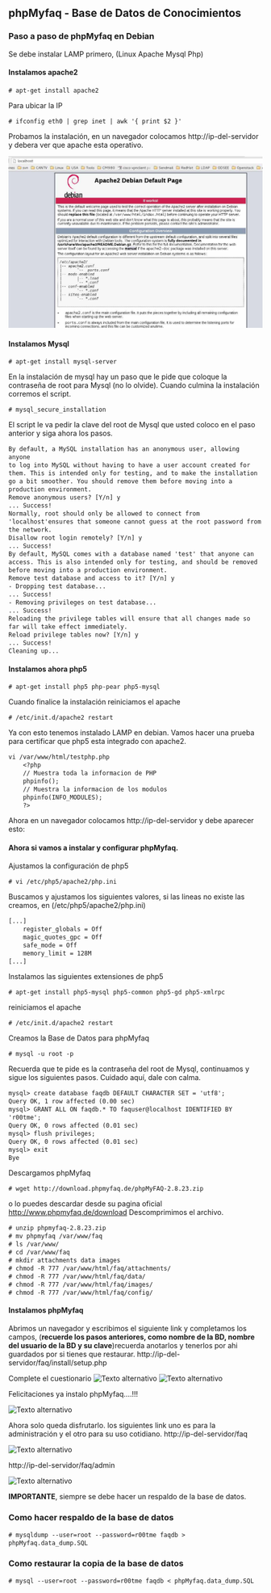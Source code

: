 ## phpMyfaq - Base de Datos de Conocimientos

### Paso a paso de phpMyfaq en Debian

Se debe instalar LAMP primero, (Linux Apache Mysql Php)
#### Instalamos apache2
```
# apt-get install apache2
```
Para ubicar la IP
```
# ifconfig eth0 | grep inet | awk '{ print $2 }'
```

Probamos la instalación, en un navegador colocamos http://ip-del-servidor y debera ver que apache esta operativo.

![Texto alternativo](images/apache-inicio.jpg "Pagina de prueba de Apache")


#### Instalamos Mysql
```
# apt-get install mysql-server
```

En la instalación de mysql hay un paso que le pide que coloque la contraseña de root para Mysql (no lo olvide).
Cuando culmina la instalación corremos el script.
```
# mysql_secure_installation
```

El script le va pedir la clave del root de Mysql que usted coloco en el paso anterior y siga ahora los pasos.
```
By default, a MySQL installation has an anonymous user, allowing anyone
to log into MySQL without having to have a user account created for them. This is intended only for testing, and to make the installation go a bit smoother. You should remove them before moving into a production environment.
Remove anonymous users? [Y/n] y
... Success!
Normally, root should only be allowed to connect from 'localhost'ensures that someone cannot guess at the root password from
the network.
Disallow root login remotely? [Y/n] y
... Success!
By default, MySQL comes with a database named 'test' that anyone can access. This is also intended only for testing, and should be removed before moving into a production environment.
Remove test database and access to it? [Y/n] y
- Dropping test database...
... Success!
- Removing privileges on test database...
... Success!
Reloading the privilege tables will ensure that all changes made so far will take effect immediately.
Reload privilege tables now? [Y/n] y
... Success!
Cleaning up...
```

#### Instalamos ahora php5
```
# apt-get install php5 php-pear php5-mysql
```

Cuando finalice la instalación reiniciamos el apache
```
# /etc/init.d/apache2 restart
```

Ya con esto tenemos instalado LAMP en debian. Vamos hacer una prueba para certificar que php5 esta integrado con apache2.
```
vi /var/www/html/testphp.php
	<?php
	// Muestra toda la informacion de PHP
	phpinfo();
	// Muestra la informacion de los modulos
	phpinfo(INFO_MODULES);
	?>
```

Ahora en un navegador colocamos http://ip-del-servidor y debe aparecer esto:

#### Ahora si vamos a instalar y configurar phpMyfaq.

Ajustamos la configuración de php5
```
# vi /etc/php5/apache2/php.ini

```
Buscamos y ajustamos los siguientes valores, si las lineas no existe las creamos, en (/etc/php5/apache2/php.ini)

```
[...]
	register_globals = Off
	magic_quotes_gpc = Off
	safe_mode = Off
	memory_limit = 128M
[...]
```

Instalamos las siguientes extensiones de php5
```
# apt-get install php5-mysql php5-common php5-gd php5-xmlrpc
```

reiniciamos el apache
```
# /etc/init.d/apache2 restart
```

Creamos la Base de Datos para phpMyfaq
```
# mysql -u root -p
```

Recuerda que te pide es la contraseña del root de Mysql, continuamos y sigue los siguientes pasos. Cuidado aquí, dale con calma.
```
mysql> create database faqdb DEFAULT CHARACTER SET = 'utf8';
Query OK, 1 row affected (0.00 sec)
mysql> GRANT ALL ON faqdb.* TO faquser@localhost IDENTIFIED BY 'r00tme';
Query OK, 0 rows affected (0.01 sec)
mysql> flush privileges;
Query OK, 0 rows affected (0.01 sec)
mysql> exit
Bye
```

Descargamos phpMyfaq
```
# wget http://download.phpmyfaq.de/phpMyFAQ-2.8.23.zip
```

o lo puedes descardar desde su pagina oficial http://www.phpmyfaq.de/download
Descomprimimos el archivo.
```
# unzip phpmyfaq-2.8.23.zip
# mv phpmyfaq /var/www/faq
# ls /var/www/
# cd /var/www/faq
# mkdir attachments data images
# chmod -R 777 /var/www/html/faq/attachments/
# chmod -R 777 /var/www/html/faq/data/
# chmod -R 777 /var/www/html/faq/images/
# chmod -R 777 /var/www/html/faq/config/
```

#### Instalamos phpMyfaq
Abrimos un navegador y escribimos el siguiente link y completamos los campos, (**recuerde los pasos anteriores, como nombre de la BD, nombre del usuario de la BD y su clave**)recuerda anotarlos y tenerlos por ahi guardados por si tienes que restaurar. 
http://ip-del-servidor/faq/install/setup.php

Complete el cuestionario
![Texto alternativo](myphpfaq-1.jpg "Primera pagina de myPhpfaq")
![Texto alternativo](myphpfaq-2.jpg "Primera pagina de myPhpfaq")

Felicitaciones ya instalo phpMyfaq....!!!

![Texto alternativo](myphpfaq-3.jpg "Primera pagina de myPhpfaq")


Ahora solo queda disfrutarlo. los siguientes link uno es para la administración y el otro para su uso cotidiano.
http://ip-del-servidor/faq

![Texto alternativo](myphpfaq.jpg "Primera pagina de myPhpfaq")


http://ip-del-servidor/faq/admin

![Texto alternativo](myphpfaq-admin.jpg "Primera pagina de myPhpfaq")

**IMPORTANTE**, siempre se debe hacer un respaldo de la base de datos.

### Como hacer respaldo de la base de datos
```
# mysqldump --user=root --password=r00tme faqdb > phpMyfaq.data_dump.SQL
```

### Como restaurar la copia de la base de datos
```
# mysql --user=root --password=r00tme faqdb < phpMyfaq.data_dump.SQL
```
